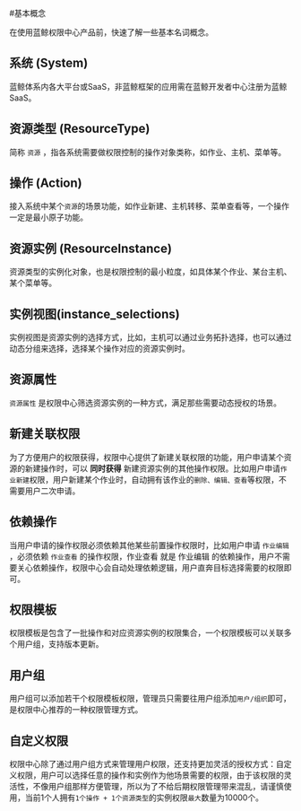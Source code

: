 #基本概念

在使用蓝鲸权限中心产品前，快速了解一些基本名词概念。

## 系统 (System)

蓝鲸体系内各大平台或SaaS，非蓝鲸框架的应用需在蓝鲸开发者中心注册为蓝鲸SaaS。

## 资源类型 (ResourceType)

简称 `资源` ，指各系统需要做权限控制的操作对象类称，如作业、主机、菜单等。

## 操作 (Action)

接入系统中某个`资源`的场景功能，如作业新建、主机转移、菜单查看等，一个操作一定是最小原子功能。

## 资源实例 (ResourceInstance)

资源类型的实例化对象，也是权限控制的最小粒度，如具体某个作业、某台主机、某个菜单等。

## 实例视图(instance_selections)

实例视图是资源实例的选择方式，比如，主机可以通过业务拓扑选择，也可以通过动态分组来选择，选择某个操作对应的资源实例时。

## 资源属性

 `资源属性` 是权限中心筛选资源实例的一种方式，满足那些需要动态授权的场景。

## 新建关联权限

为了方便用户的权限获得，权限中心提供了新建关联权限的功能，用户申请某个资源的新建操作时，可以 **同时获得** 新建资源实例的其他操作权限。比如用户申请`作业新建`权限，用户新建某个作业时，自动拥有该作业的`删除、编辑、查看`等权限，不需要用户二次申请。

## 依赖操作

当用户申请的操作权限必须依赖其他某些前置操作权限时，比如用户申请 `作业编辑` ，必须依赖 `作业查看` 的操作权限，作业查看 就是 作业编辑 的依赖操作，用户不需要关心依赖操作，权限中心会自动处理依赖逻辑，用户直奔目标选择需要的权限即可。

## 权限模板

权限模板是包含了一批操作和对应资源实例的权限集合，一个权限模板可以关联多个用户组，支持版本更新。

## 用户组

用户组可以添加若干个权限模板权限，管理员只需要往用户组添加`用户/组织`即可，是权限中心推荐的一种权限管理方式。

## 自定义权限

权限中心除了通过用户组方式来管理用户权限，还支持更加灵活的授权方式：自定义权限，用户可以选择任意的操作和实例作为他场景需要的权限，由于该权限的灵活性，不像用户组那样方便管理，所以为了不给后期权限管理带来混乱，请谨慎使用，当前1个人拥有`1个操作 + 1个资源类型`的实例权限`最大`数量为10000个。

